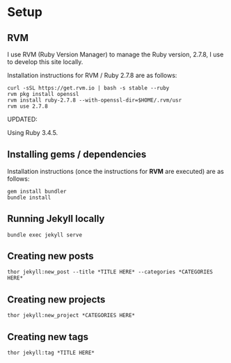 # Setup

## RVM

I use RVM (Ruby Version Manager) to manage the Ruby version, 2.7.8, I use to develop this site locally.

Installation instructions for RVM / Ruby 2.7.8 are as follows:

```
curl -sSL https://get.rvm.io | bash -s stable --ruby
rvm pkg install openssl
rvm install ruby-2.7.8 --with-openssl-dir=$HOME/.rvm/usr
rvm use 2.7.8
```

UPDATED:

Using Ruby 3.4.5.

## Installing gems / dependencies

Installation instructions (once the instructions for **RVM** are executed) are as follows:

```
gem install bundler
bundle install
```

## Running Jekyll locally

```
bundle exec jekyll serve
```

## Creating new posts

```
thor jekyll:new_post --title *TITLE HERE* --categories *CATEGORIES HERE*
```

## Creating new projects

```
thor jekyll:new_project *CATEGORIES HERE*
```

## Creating new tags

```
thor jekyll:tag *TITLE HERE*
```
